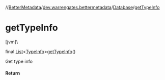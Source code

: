 //[BetterMetadata](../../../index.md)/[dev.warrengates.bettermetadata](../index.md)/[Database](index.md)/[getTypeInfo](get-type-info.md)

# getTypeInfo

[jvm]\

final [List](https://docs.oracle.com/javase/8/docs/api/java/util/List.html)&lt;[TypeInfo](../-type-info/index.md)&gt;[getTypeInfo](get-type-info.md)()

Get type info

#### Return
